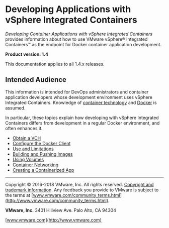 # Developing Applications with vSphere Integrated Containers

*Developing Container Applications with vSphere Integrated Containers* provides information about how to use VMware vSphere&reg; Integrated Containers&trade; as the endpoint for Docker container application development.

**Product version: 1.4**

This documentation applies to all 1.4.x releases.

## Intended Audience

This information is intended for DevOps administrators and container application developers whose development environment uses vSphere Integrated Containers. Knowledge of [container technology](https://en.wikipedia.org/wiki/Operating-system-level_virtualization) and [Docker](https://docs.docker.com/) is assumed.

In particular, these topics explain how developing with vSphere Integrated Containers differs from development in a regular Docker environment, and often enhances it.

* [Obtain a VCH](obtain_vch.md)
* [Configure the Docker Client](configure_docker_client.md)
* [Use and Limitations](container_limitations.md)
* [Building and Pushing Images](build_push_images.md)
* [Using Volumes](using_volumes_with_vic.md) 
* [Container Networking](network_use_cases.md)
* [Creating a Containerized App](creating_containerized_app_with_vic.md)


----------

Copyright &copy; 2016-2018 VMware, Inc. All rights reserved. [Copyright and trademark information](http://pubs.vmware.com/copyright-trademark.html). Any feedback you provide to VMware is subject to the terms at [www.vmware.com/community_terms.html](http://www.vmware.com/community_terms.html).

**VMware, Inc.**
3401 Hillview Ave.
Palo Alto, CA 94304

[www.vmware.com](http://www.vmware.com)
